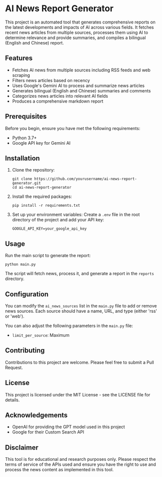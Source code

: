 # AI News Report Generator

This project is an automated tool that generates comprehensive reports on the latest developments and impacts of AI across various fields. It fetches recent news articles from multiple sources, processes them using AI to determine relevance and provide summaries, and compiles a bilingual (English and Chinese) report.

## Features

- Fetches AI news from multiple sources including RSS feeds and web scraping
- Filters news articles based on recency
- Uses Google's Gemini AI to process and summarize news articles
- Generates bilingual (English and Chinese) summaries and comments
- Categorizes news articles into relevant AI fields
- Produces a comprehensive markdown report

## Prerequisites

Before you begin, ensure you have met the following requirements:

- Python 3.7+
- Google API key for Gemini AI

## Installation

1. Clone the repository:
   ```
   git clone https://github.com/yourusername/ai-news-report-generator.git
   cd ai-news-report-generator
   ```

2. Install the required packages:
   ```
   pip install -r requirements.txt
   ```

3. Set up your environment variables:
   Create a `.env` file in the root directory of the project and add your API key:
   ```
   GOOGLE_API_KEY=your_google_api_key
   ```

## Usage

Run the main script to generate the report:

```
python main.py
```

The script will fetch news, process it, and generate a report in the `reports` directory.

## Configuration

You can modify the `ai_news_sources` list in the `main.py` file to add or remove news sources. Each source should have a name, URL, and type (either 'rss' or 'web').

You can also adjust the following parameters in the `main.py` file:

- `limit_per_source`: Maximum

## Contributing

Contributions to this project are welcome. Please feel free to submit a Pull Request.

## License

This project is licensed under the MIT License - see the LICENSE file for details.

## Acknowledgements

- OpenAI for providing the GPT model used in this project
- Google for their Custom Search API

## Disclaimer

This tool is for educational and research purposes only. Please respect the terms of service of the APIs used and ensure you have the right to use and process the news content as implemented in this tool.